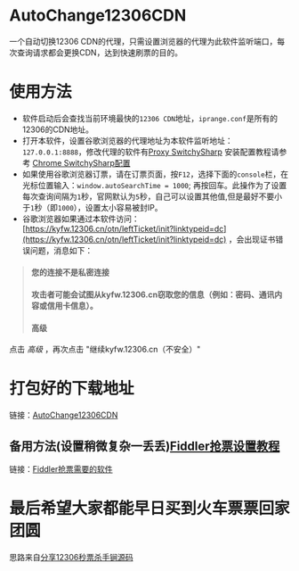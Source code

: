 # AutoChange12306CDN

一个自动切换12306 CDN的代理，只需设置浏览器的代理为此软件监听端口，每次查询请求都会更换CDN，达到快速刷票的目的。

# 使用方法

* 软件启动后会查找当前环境最快的`12306 CDN`地址，`iprange.conf`是所有的12306的CDN地址。 
* 打开本软件，设置谷歌浏览器的代理地址为本软件监听地址：`127.0.0.1:8888`，修改代理的软件有[Proxy SwitchySharp](https://chrome.google.com/webstore/detail/proxy-switchyomega/padekgcemlokbadohgkifijomclgjgif) 安装配置教程请参考 [Chrome SwitchySharp配置](https://www.switchyomega.com/settings/)
* 如果使用谷歌浏览器订票，请在订票页面，按`F12`，选择下面的`console`栏，在光标位置输入：`window.autoSearchTime = 1000`; 再按回车。此操作为了设置每次查询间隔为`1`秒，官网默认为`5`秒，自己可以设置其他值,但是最好不要小于`1`秒（即`1000`），设置太小容易被封IP。
* 谷歌浏览器如果通过本软件访问： [https://kyfw.12306.cn/otn/leftTicket/init?linktypeid=dc](https://kyfw.12306.cn/otn/leftTicket/init?linktypeid=dc) ，会出现证书错误问题，消息如下：

> #### 您的连接不是私密连接
> 
> #### 攻击者可能会试图从kyfw.12306.cn窃取您的信息（例如：密码、通讯内容或信用卡信息）。
> 
> #### 高级
点击 *高级* ，再次点击 "继续kyfw.12306.cn（不安全）" 

# 打包好的下载地址

链接：[AutoChange12306CDN](https://github.com/cxjava/AutoChange12306CDN/releases)

## 备用方法(设置稍微复杂一丢丢)[Fiddler抢票设置教程](https://github.com/cxjava/AutoChange12306CDN/wiki/Fiddler%E8%AE%BE%E7%BD%AE%E6%95%99%E7%A8%8B)

链接：[Fiddler抢票需要的软件](https://github.com/cxjava/AutoChange12306CDN/releases/tag/v1.0.1)

# 最后希望大家都能早日买到火车票票回家团圆

思路来自[分享12306秒票杀手锏源码](http://www.cnblogs.com/guozili/p/3512490.html)
